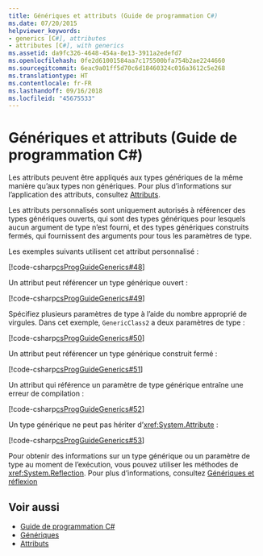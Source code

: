 ```yaml
---
title: Génériques et attributs (Guide de programmation C#)
ms.date: 07/20/2015
helpviewer_keywords:
- generics [C#], attributes
- attributes [C#], with generics
ms.assetid: da9fc326-4648-454a-8e13-3911a2edefd7
ms.openlocfilehash: 0fe2d61001584aa7c175500bfa754b2ae2244660
ms.sourcegitcommit: 6eac9a01ff5d70c6d18460324c016a3612c5e268
ms.translationtype: HT
ms.contentlocale: fr-FR
ms.lasthandoff: 09/16/2018
ms.locfileid: "45675533"
---
```

# <a name="generics-and-attributes-c-programming-guide"></a>Génériques et attributs (Guide de programmation C#)
Les attributs peuvent être appliqués aux types génériques de la même manière qu’aux types non génériques. Pour plus d’informations sur l’application des attributs, consultez [Attributs](../../../csharp/programming-guide/concepts/attributes/index.md).  
  
 Les attributs personnalisés sont uniquement autorisés à référencer des types génériques ouverts, qui sont des types génériques pour lesquels aucun argument de type n’est fourni, et des types génériques construits fermés, qui fournissent des arguments pour tous les paramètres de type.  
  
 Les exemples suivants utilisent cet attribut personnalisé :  
  
 [!code-csharp[csProgGuideGenerics#48](../../../csharp/programming-guide/generics/codesnippet/CSharp/generics-and-attributes_1.cs)]  
  
 Un attribut peut référencer un type générique ouvert :  
  
 [!code-csharp[csProgGuideGenerics#49](../../../csharp/programming-guide/generics/codesnippet/CSharp/generics-and-attributes_2.cs)]  
  
 Spécifiez plusieurs paramètres de type à l’aide du nombre approprié de virgules. Dans cet exemple, `GenericClass2` a deux paramètres de type :  
  
 [!code-csharp[csProgGuideGenerics#50](../../../csharp/programming-guide/generics/codesnippet/CSharp/generics-and-attributes_3.cs)]  
  
 Un attribut peut référencer un type générique construit fermé :  
  
 [!code-csharp[csProgGuideGenerics#51](../../../csharp/programming-guide/generics/codesnippet/CSharp/generics-and-attributes_4.cs)]  
  
 Un attribut qui référence un paramètre de type générique entraîne une erreur de compilation :  
  
 [!code-csharp[csProgGuideGenerics#52](../../../csharp/programming-guide/generics/codesnippet/CSharp/generics-and-attributes_5.cs)]  
  
 Un type générique ne peut pas hériter d’<xref:System.Attribute> :  
  
 [!code-csharp[csProgGuideGenerics#53](../../../csharp/programming-guide/generics/codesnippet/CSharp/generics-and-attributes_6.cs)]  
  
 Pour obtenir des informations sur un type générique ou un paramètre de type au moment de l’exécution, vous pouvez utiliser les méthodes de <xref:System.Reflection>. Pour plus d’informations, consultez [Génériques et réflexion](../../../csharp/programming-guide/generics/generics-and-reflection.md)  
  
## <a name="see-also"></a>Voir aussi

- [Guide de programmation C#](../../../csharp/programming-guide/index.md)  
- [Génériques](../../../csharp/programming-guide/generics/index.md)  
- [Attributs](../../../../docs/standard/attributes/index.md)
